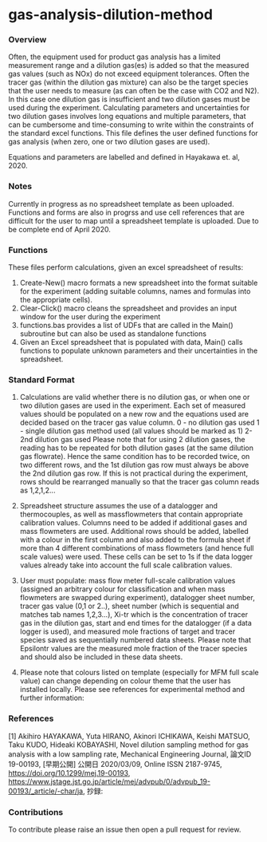 # gas-analysis-dilution-method

### Overview
Often, the equipment used for product gas analysis has a limited measurement range and a dilution gas(es) is added so that the measured gas values (such as NOx) do not exceed equipment tolerances. Often the tracer gas (within the dilution gas mixture) can also be the target species that the user needs to measure (as can often be the case with CO2 and N2). In this case one dilution gas is insufficient and two dilution gases must be used during the experiment. Calculating parameters and uncertainties for two dilution gases involves long equations and multiple parameters, that can be cumbersome and time-consuming to write within the constraints of the standard excel functions. This file defines the user defined functions for gas analysis (when zero, one or two dilution gases are used).

Equations and parameters are labelled and defined in Hayakawa et. al, 2020. 

### Notes
Currently in progress as no spreadsheet template as been uploaded. Functions and forms are also in progrss and use cell references that are difficult for the user to map until a spreadsheet template is uploaded. Due to be complete end of April 2020. 

### Functions
These files perform calculations, given an excel spreadsheet of results:

1. Create-New() macro formats a new spreadsheet into the format suitable for the experiment (adding suitable columns, names and formulas into the appropriate cells). 
2. Clear-Click() macro cleans the spreadsheet and provides an input window for the user during the experiment
3. functions.bas provides a list of UDFs that are called in the Main() subroutine but can also be used as standalone functions
4. Given an Excel spreadsheet that is populated with data, Main() calls functions to populate unknown parameters and their uncertainties in the spreadsheet. 

### Standard Format 
1. Calculations are valid whether there is no dilution gas, or when one or two dilution gases are used in the experiment. Each set of measured values should be populated on a new row and the equations used are decided based on the tracer gas value column. 
0 - no dilution gas used
1 - single dilution gas method used (all values should be marked as 1)
2- 2nd dilution gas used
Please note that for using 2 dilution gases, the reading has to be repeated for both dilution gases (at the same dilution gas flowrate). Hence the same condition has to be recorded twice, on two different rows, and the 1st dilution gas row must always be above the 2nd dilution gas row. If this is not practical during the experiment, rows should be rearranged manually so that the tracer gas column reads as 1,2,1,2... 

2. Spreadsheet structure assumes the use of a datalogger and thermocouples, as well as massflowmeters that contain appropriate calibration values. Columns need to be added if additional gases and mass flowmeters are used. Additional rows should be added, labelled with a colour in the first column and also added to the formula sheet if more than 4 different combinations of mass flowmeters (and hence full scale values) were used. These cells can be set to 1s if the data logger values already take into account the full scale calibration values. 

3. User must populate: mass flow meter full-scale calibration values (assigned an arbitrary colour for classification and when mass flowmeters are swapped during experiment), datalogger sheet number, tracer gas value (0,1 or 2..), sheet number (which is sequential and matches tab names 1,2,3...), Xi-tr which is the concentration of tracer gas in the dilution gas, start and end times for the datalogger (if a data logger is used), and measured mole fractions of target and tracer species saved as sequentially numbered data sheets. Please note that Epsilontr values are the measured mole fraction of the tracer species and should also be included in these data sheets. 

4. Please note that colours listed on template (especially for MFM full scale value) can change depending on colour theme that the user has installed locally. 
Please see references for experimental method and further information:
### References 
<a id="1">[1]</a> Akihiro HAYAKAWA, Yuta HIRANO, Akinori ICHIKAWA, Keishi MATSUO, Taku KUDO, Hideaki KOBAYASHI, Novel dilution sampling method for gas analysis with a low sampling rate, Mechanical Engineering Journal, 論文ID 19-00193, [早期公開] 公開日 2020/03/09, Online ISSN 2187-9745, https://doi.org/10.1299/mej.19-00193, https://www.jstage.jst.go.jp/article/mej/advpub/0/advpub_19-00193/_article/-char/ja, 抄録:

### Contributions
To contribute please raise an issue then open a pull request for review.
